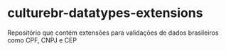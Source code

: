 # culturebr-datatypes-extensions
Repositório que contém extensões para validações de dados brasileiros como CPF, CNPJ e CEP
